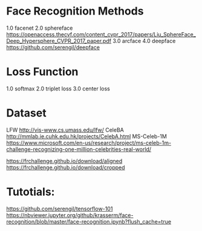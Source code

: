 # Face Recognition Methods
1.0 facenet
2.0 sphereface 
    https://openaccess.thecvf.com/content_cvpr_2017/papers/Liu_SphereFace_Deep_Hypersphere_CVPR_2017_paper.pdf
3.0 arcface
4.0 deepface https://github.com/serengil/deepface

# Loss Function
1.0 softmax
2.0 triplet loss
3.0 center loss

# Dataset 
LFW http://vis-www.cs.umass.edu/lfw/
CeleBA http://mmlab.ie.cuhk.edu.hk/projects/CelebA.html
MS-Celeb-1M https://www.microsoft.com/en-us/research/project/ms-celeb-1m-challenge-recognizing-one-million-celebrities-real-world/

https://frchallenge.github.io/download/aligned
https://frchallenge.github.io/download/cropped

# Tutotials: 
https://github.com/serengil/tensorflow-101
https://nbviewer.jupyter.org/github/krasserm/face-recognition/blob/master/face-recognition.ipynb?flush_cache=true
